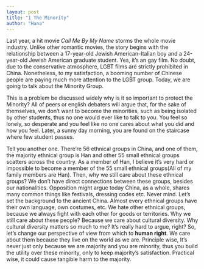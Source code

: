 ```yaml
---
layout: post
title: "1 The Minority"
author: "Hana"
---
```


Last year, a hit movie _Call Me By My Name_ storms the whole movie industry. Unlike other romantic movies, the story begins with the relationship between a 17-year-old Jewish American-Italian boy and a 24-year-old Jewish American graduate student. Yes, it’s an gay film. No doubt, due to the conservative atmosphere, LGBT films are strictly prohibited in China. Nonetheless, to my satisfaction, a booming number of Chinese people are paying much more attention to the LGBT group. Today, we are going to talk about the Minority Group.

This is a problem be discussed widely why is it so important to protect the Minority? All of peers or english debaters will argue that, for the sake of themselves, we don’t want to become the minorities, such as being isolated by other students, thus no one would ever like to talk to you. You feel so lonely, so desperate and you feel like no one cares about what you did and how you feel. Later, a sunny day morning, you are found on the staircase where few student passes.

Tell you another one. There’re 56 ethnical groups in China, and one of them, the majority ethnical group is Han and other 55 small ethnical groups scatters across the country. As a member of Han, I believe it’s very hard or impossible to become a member of the 55 small ethnical groups(All of my family members are Han). Then, why we still care about these ethnical groups? We don’t have direct connections between these groups, besides our nationalities. Opposition might argue today China, as a whole, shares many common things like festivals, dressing codes etc. Never mind. Let’s set the background to the ancient China. Almost every ethnical groups have their own language, own costumes, etc. We hate other ethnical groups, because we always fight with each other for goods or territories. Why we still care about these people? Because we care about cultural diversity. Why cultural diversity matters so much to me? It’s really hard to argue, right? So, let’s change our perspective of view from which to **human right**. We care about them because they live on the world as we are. Principle wise, It’s never just only because we are majority and you are minority, thus you build the utility over these minority, only to keep majority’s satisfaction. Practical wise, it could cause tangible harm to the majority.  